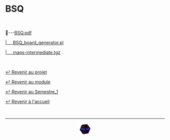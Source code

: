 # BSQ

<br>

📂---[BSQ.pdf](https://github.com/Studio-17/Epitech-Subjects/blob/main/Semestre_1/B-CPE-110/BSQ/BSQ/BSQ.pdf)

|___[BSQ_board_generator.pl](https://github.com/Studio-17/Epitech-Subjects/blob/main/Semestre_1/B-CPE-110/BSQ/BSQ/BSQ_board_generator.pl)

|___[maps-intermediate.tgz](https://github.com/Studio-17/Epitech-Subjects/blob/main/Semestre_1/B-CPE-110/BSQ/BSQ/BSQ_board_generator.pl)

<br>

[↩️ Revenir au projet](https://github.com/Studio-17/Epitech-Subjects/tree/main/Semestre_1/B-CPE-110/BSQ)

[↩️ Revenir au module](https://github.com/Studio-17/Epitech-Subjects/tree/main/Semestre_1/B-CPE-110)

[↩️ Revenir au Semestre_1](https://github.com/Studio-17/Epitech-Subjects/tree/main/Semestre_1)

[↩️ Revenir à l'accueil](https://github.com/Studio-17/Epitech-Subjects)

<br>

---

<div align="center">

<a href="https://github.com/Studio-17" target="_blank"><img src="../../../../voc17.gif" width="40"></a>

</div>